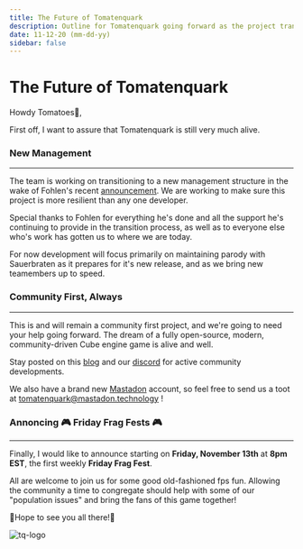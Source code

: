 ```yaml
---
title: The Future of Tomatenquark
description: Outline for Tomatenquark going forward as the project transitions to New Management
date: 11-12-20 (mm-dd-yy)
sidebar: false
---
```

 
# The Future of Tomatenquark 

Howdy Tomatoes🍅,

First off, I want to assure that Tomatenquark is still very much alive.


### New Management 
----


The team is working on transitioning to a new management structure in the wake of Fohlen's recent [announcement](https://tomatenquark.org/posts/experiment-ended.html). We are working to make sure this project is more resilient than any one developer.

Special thanks to Fohlen for everything he's done and all the support he's continuing to provide in the transition process, as well as to everyone else who's work has gotten us to where we are today. 

For now development will focus primarily on maintaining parody with Sauerbraten as it prepares for it's new release, and as we bring new teamembers up to speed. 

### Community First, Always
---

This is and will remain a community first project, and we're going to need your help going forward. The dream of a fully open-source, modern, community-driven Cube engine game is alive and well.

 Stay posted on this [blog](https://tomatenquark.org/POSTS/) and our [discord](https://discord.gg/47rkQar) for active community developments. 

We also have a brand new [Mastadon](https://mastodon.technology/web/accounts/353138) account, so feel free to send us a toot at [tomatenquark@mastadon.technology](https://mastodon.technology/web/accounts/353138) !

### Annoncing 🎮 **Friday Frag Fests** 🎮

----

Finally, I would like to announce starting on **Friday, November 13th** at **8pm EST**, the first weekly **Friday Frag Fest**.

 All are welcome to join us for some good old-fashioned fps fun. Allowing the community a time to congregate should help with some of our "population issues" and bring the fans of this game together!

🍅Hope to see you all there!🍅

![tq-logo]

[tq-logo]: https://raw.githubusercontent.com/tomatenquark/tomatenquark.github.io/site/images/tomatenquark.png